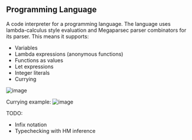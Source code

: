 ## Programming Language

A code interpreter for a programming language. The language uses lambda-calculus style evaluation and Megaparsec parser combinators for its parser. This means it supports:
- Variables
- Lambda expressions (anonymous functions)
- Functions as values
- Let expressions
- Integer literals
- Currying

![image](https://github.com/user-attachments/assets/92de4c97-df11-4aa4-88be-3936ddbdcfed)

Currying example:
![image](https://github.com/user-attachments/assets/e52e54d4-3e80-496a-8285-e9b85d633d52)


TODO:
- Infix notation
- Typechecking with HM inference
